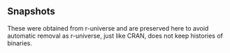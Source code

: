 
## Snapshots

These were obtained from r-universe and are preserved here to avoid automatic
removal as r-universe, just like CRAN, does not keep histories of binaries.
